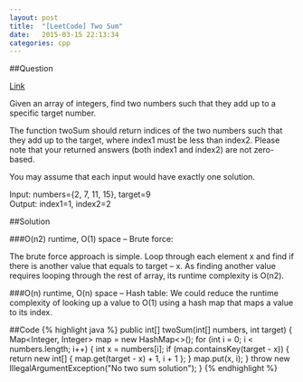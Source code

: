 ```yaml
---
layout: post
title:  "[LeetCode] Two Sum"
date:   2015-03-15 22:13:34
categories: cpp
---
```


##Question

[Link](https://leetcode.com/problems/two-sum/)

Given an array of integers, find two numbers such that they add up to a specific target number.

The function twoSum should return indices of the two numbers such that they add up to the target, where index1 must be less than index2. Please note that your returned answers (both index1 and index2) are not zero-based.

You may assume that each input would have exactly one solution.

Input: numbers={2, 7, 11, 15}, target=9<br>
Output: index1=1, index2=2

##Solution

###O(n2) runtime, O(1) space – Brute force:

The brute force approach is simple. Loop through each element x and find if there is 
another value that equals to target – x. As finding another value requires looping through 
the rest of array, its runtime complexity is O(n2). 

###O(n) runtime, O(n) space – Hash table:
We could reduce the runtime complexity of looking up a value to O(1) using a hash map 
that maps a value to its index.

##Code
{% highlight java %}
public int[] twoSum(int[] numbers, int target) { 
   Map<Integer, Integer> map = new HashMap<>(); 
   for (int i = 0; i < numbers.length; i++) { 
      int x = numbers[i]; 
      if (map.containsKey(target - x)) { 
         return new int[] { map.get(target - x) + 1, i + 1 }; 
      } 
      map.put(x, i); 
   } 
   throw new IllegalArgumentException("No two sum solution"); 
}
{% endhighlight %}


